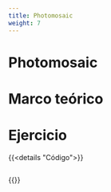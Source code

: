 ```yaml
---
title: Photomosaic
weight: 7
---
```


# Photomosaic

# Marco teórico 

# Ejercicio
{{<details "Código">}}

``` js
```
{{</details >}}